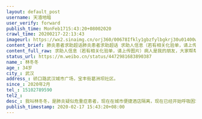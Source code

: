 ```yaml
---
layout: default_post
username: 天涽地暗
user_verify: forward
publish_time: MonFeb1715:43:20+08002020
crawl_time: 20200217-22:13:43
imageurl: https://wx2.sinaimg.cn/orj360/00678Ifkly1gbzfylbgkrj30u01400w5.jpg,https://wx3.sinaimg.cn/orj360/00678Ifkly1gbzfylyrduj30u0140q7i.jpg
content_brief: 肺炎患者求助超话肺炎患者求助超话 求助人信息（若有相关化验单，请上传图片）病人是我的朋友，大家帮帮他【姓名】林冬冬  【年龄】34岁【所在城市】武汉【所在小区、社区】硚口路武汉城市广场，宝丰街葛洲坝社区。【患病时间】2020年2月【联系方式】15102789590【病情描述】 我叫林冬 ...全文
content_full_raw: 求助人信息（若有相关化验单，请上传图片）病人是我的朋友，大家帮帮他<br/>【姓名】林冬冬<br/>【年龄】34岁<br/>【所在城市】武汉<br/>【所在小区、社区】硚口路武汉城市广场，宝丰街葛洲坝社区。<br/>【患病时间】2020年2月<br/>【联系方式】15102789590<br/>【病情描述】我叫林冬冬，是肺炎疑似危重症患者，现在在城市便捷酒店隔离，现在已经开始呼吸困难，痒饱和度偏低，呕吐不止。打了所有部门的电话都叫我找社区，社区我三天前都找了，社区也解决不了住院的问题，说我是双阴疑似患者没让我回家就不错了。我还是双肾衰竭患者，透析的医院也被征用了，现在所有能透析的医院都只收治非肺炎患者，像我这样的疑似只能去普爱医院，但是普爱医院没有收到我的资料，不给我做。已经第五天了，生命危在旦夕。<adata-url="http://t.cn/A6hXC17o"href="https://m.weibo.cn/1888048742/4472948256033354"data-hide=""><spanclass='url-icon'><imgstyle='width:1rem;height:1rem'src='https://h5.sinaimg.cn/upload/2015/09/25/3/timeline_card_small_web_default.png'></span><spanclass="surl-text">网页链接</span></a>本人微博
status_url: https://m.weibo.cn/status/4472981683890387
name_: 林冬冬
age_: 34岁
city_: 武汉
address_: 硚口路武汉城市广场，宝丰街葛洲坝社区。
since_: 2020年2月
tel_: 15102789590
tel2_: 
desc_: 我叫林冬冬，是肺炎疑似危重症患者，现在在城市便捷酒店隔离，现在已经开始呼吸困难，痒饱和度偏低，呕吐不止。打了所有部门的电话都叫我找社区，社区我三天前都找了，社区也解决不了住院的问题，说我是双阴疑似患者没让我回家就不错了。我还是双肾衰竭患者，透析的医院也被征用了，现在所有能透析的医院都只收治非肺炎患者，像我这样的疑似只能去普爱医院，但是普爱医院没有收到我的资料，不给我做。已经第五天了，生命危在旦夕。<adata-url="http//t.cn/A6hXC17o"href="https//m.weibo.cn/1888048742/4472948256033354"data-hide=""><spanclass='url-icon'><imgstyle='width1rem;height1rem'src='https//h5.sinaimg.cn/upload/2015/09/25/3/timeline_card_small_web_default.png'></span><spanclass="surl-text">网页链接</span></a>本人微博
publish_timestamp: 2020-02-17 15:43:20+08:00
---
```


